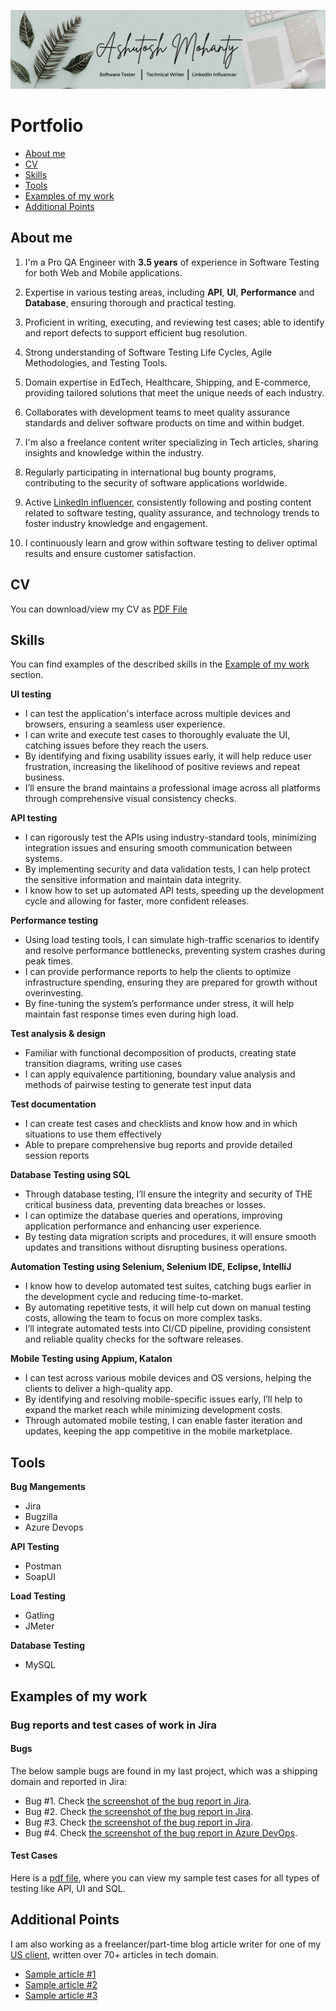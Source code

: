 ![1723309318762](1723309318762.jpg)
# Portfolio
- [About me](#about-me)
- [CV](#cv)
- [Skills](#skills)
- [Tools](#tools)
- [Examples of my work](#examples-of-my-work)
- [Additional Points](#additional-points)
## About me
1. I'm a Pro QA Engineer with **3.5 years** of experience in Software Testing for both Web and Mobile applications.

2. Expertise in various testing areas, including **API**, **UI**, **Performance** and **Database**, ensuring thorough and practical testing.

3. Proficient in writing, executing, and reviewing test cases; able to identify and report defects to support efficient bug resolution.

4. Strong understanding of Software Testing Life Cycles, Agile Methodologies, and Testing Tools.

5. Domain expertise in EdTech, Healthcare, Shipping, and E-commerce, providing tailored solutions that meet the unique needs of each industry.

6. Collaborates with development teams to meet quality assurance standards and deliver software products on time and within budget.

7. I'm also a freelance content writer specializing in Tech articles, sharing insights and knowledge within the industry.

8. Regularly participating in international bug bounty programs, contributing to the security of software applications worldwide.

9. Active [LinkedIn influencer](https://www.linkedin.com/in/ashutosh-m-776905259/), consistently following and posting content related to software testing, quality assurance, and technology trends to foster industry knowledge and engagement.

10. I continuously learn and grow within software testing to deliver optimal results and ensure customer satisfaction.
## CV
You can download/view my CV as [PDF File](https://drive.google.com/file/d/1NBc3MRE4p3ghdxgm7DsKpSUhryHjjR6H/view?usp=drive_link)
## Skills
You can find examples of the described skills in the [Example of my work](#examples-of-my-work) section.

__UI testing__
  * I can test the application's interface across multiple devices and browsers, ensuring a seamless user experience.
  * I can write and execute test cases to thoroughly evaluate the UI, catching issues before they reach the users.
  * By identifying and fixing usability issues early, it will help reduce user frustration, increasing the likelihood of positive reviews and repeat business.
  * I’ll ensure the brand maintains a professional image across all platforms through comprehensive visual consistency checks.

__API testing__
  * I can rigorously test the APIs using industry-standard tools, minimizing integration issues and ensuring smooth communication between systems.
  * By implementing security and data validation tests, I can help protect the sensitive information and maintain data integrity.
  * I know how to set up automated API tests, speeding up the development cycle and allowing for faster, more confident releases.

__Performance testing__
  * Using load testing tools, I can simulate high-traffic scenarios to identify and resolve performance bottlenecks, preventing system crashes during peak times.
  * I can provide performance reports to help the clients to optimize infrastructure spending, ensuring they are prepared for growth without overinvesting.
  * By fine-tuning the system’s performance under stress, it will help maintain fast response times even during high load.

__Test analysis & design__
  * Familiar with functional decomposition of products, creating state transition diagrams, writing use cases
  * I can apply equivalence partitioning, boundary value analysis and methods of pairwise testing to generate test input data

__Test documentation__
  * I can create test cases and checklists and know how and in which situations to use them effectively
  * Able to prepare comprehensive bug reports and provide detailed session reports

__Database Testing using SQL__
  * Through database testing, I’ll ensure the integrity and security of THE critical business data, preventing data breaches or losses.
  * I can optimize the database queries and operations, improving application performance and enhancing user experience.
  * By testing data migration scripts and procedures, it will ensure smooth updates and transitions without disrupting business operations.

__Automation Testing using Selenium, Selenium IDE, Eclipse, IntelliJ__
  * I know how to develop automated test suites, catching bugs earlier in the development cycle and reducing time-to-market.
  * By automating repetitive tests, it will help cut down on manual testing costs, allowing the team to focus on more complex tasks.
  * I’ll integrate automated tests into CI/CD pipeline, providing consistent and reliable quality checks for the software releases.

__Mobile Testing using Appium, Katalon__
  * I can test across various mobile devices and OS versions, helping the clients to deliver a high-quality app.
  * By identifying and resolving mobile-specific issues early, I’ll help to expand the market reach while minimizing development costs.
  * Through automated mobile testing, I can enable faster iteration and updates, keeping the app competitive in the mobile marketplace.
    
## Tools

__Bug Mangements__
  * Jira
  * Bugzilla
  * Azure Devops
    
__API Testing__
  * Postman
  * SoapUI
    
__Load Testing__
  * Gatling
  * JMeter
    
__Database Testing__
  * MySQL

    
## Examples of my work
### Bug reports and test cases of work in Jira
#### Bugs
The below sample bugs are found in my last project, which was a shipping domain and reported in Jira:
  * Bug #1. Check [the screenshot of the bug report in Jira](https://drive.google.com/file/d/1MF5nk3PN2rTo6es-ggwOkSqdpWVecqx4/view?usp=sharing).
  * Bug #2. Check [the screenshot of the bug report in Jira](https://drive.google.com/file/d/1cxSpuiq7fJdJ6vMsxDxBJ4zhgB_viHsC/view?usp=sharing).
  * Bug #3. Check [the screenshot of the bug report in Jira](https://drive.google.com/file/d/1Lzp0OVHE31IOOE_lTtLB_0HGdXvOS7ie/view?usp=sharing).
  * Bug #4. Check [the screenshot of the bug report in Azure DevOps](https://drive.google.com/file/d/1fk3bcbl1xE30lTPcUKn9MsKEGv1bPFjh/view?usp=sharing).
#### Test Cases
Here is a [pdf file](https://drive.google.com/file/d/1zvLkq5kLjTCiXM7apNjEXdVb1q9SAZMO/view?usp=drive_link), where you can view my sample test cases for all types of testing like API, UI and SQL.
## Additional Points
I am also working as a freelancer/part-time blog article writer for one of my [US client](https://automatenow.io/), written over 70+ articles in tech domain.
  * [Sample article #1](https://automatenow.io/what-is-automated-testing/)
  * [Sample article #2](https://automatenow.io/api-design-development-with-postman/)
  * [Sample article #3](https://automatenow.io/what-is-git/)
 

